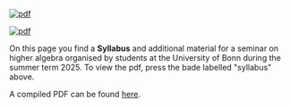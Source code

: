 [![pdf](https://github.com/YordanToshev/HAStSemBonn/actions/workflows/pdf.yml/badge.svg)](https://github.com/YordanToshev/HAStSemBonn/actions/workflows/pdf.yml)

[![pdf](https://img.shields.io/badge/pdf-syllabus-green)](https://github.com/YordanToshev/HAStSemBonn/blob/build/syllabus.pdf)

On this page you find a **Syllabus** and additional material for a seminar on higher algebra organised by students at the University of Bonn during the summer term 2025. 
To view the pdf, press the bade labelled "syllabus" above.

A compiled PDF can be found [here](https://github.com/YordanToshev/HAStuSemSum25Bonn/syllabus.pdf).
